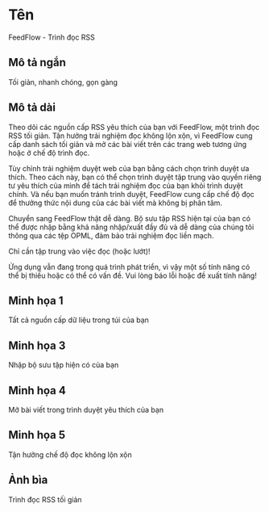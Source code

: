 # Tên

FeedFlow - Trình đọc RSS

## Mô tả ngắn

Tối giản, nhanh chóng, gọn gàng

## Mô tả dài

Theo dõi các nguồn cấp RSS yêu thích của bạn với FeedFlow, một trình đọc RSS tối
giản. Tận hưởng trải nghiệm đọc không lộn xộn, vì FeedFlow cung cấp danh sách
tối giản và mở các bài viết trên các trang web tương ứng hoặc ở chế độ trình
đọc.

Tùy chỉnh trải nghiệm duyệt web của bạn bằng cách chọn trình duyệt ưa thích.
Theo cách này, bạn có thể chọn trình duyệt tập trung vào quyền riêng tư yêu
thích của mình để tách trải nghiệm đọc của bạn khỏi trình duyệt chính. Và nếu
bạn muốn tránh trình duyệt, FeedFlow cung cấp chế độ đọc để thưởng thức nội dung
của các bài viết mà không bị phân tâm.

Chuyển sang FeedFlow thật dễ dàng. Bộ sưu tập RSS hiện tại của bạn có thể được
nhập bằng khả năng nhập/xuất đầy đủ và dễ dàng của chúng tôi thông qua các tệp
OPML, đảm bảo trải nghiệm đọc liền mạch.

Chỉ cần tập trung vào việc đọc (hoặc lướt)!

Ứng dụng vẫn đang trong quá trình phát triển, vì vậy một số tính năng có thể bị
thiếu hoặc có thể có vấn đề. Vui lòng báo lỗi hoặc đề xuất tính năng!

## Minh họa 1

Tất cả nguồn cấp dữ liệu trong túi của bạn

## Minh họa 3

Nhập bộ sưu tập hiện có của bạn

## Minh họa 4

Mở bài viết trong trình duyệt yêu thích của bạn

## Minh họa 5

Tận hưởng chế độ đọc không lộn xộn

## Ảnh bìa

Trình đọc RSS tối giản
